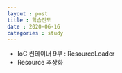 ```yaml
---
layout : post
title : 학습진도
date : 2020-06-16
categories : study
---
```

+ IoC 컨테이너 9부 : ResourceLoader
+ Resource 추상화
